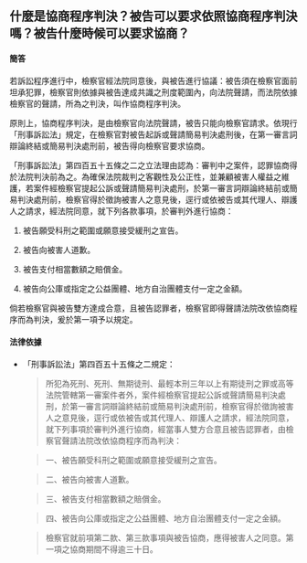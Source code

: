 ## 什麼是協商程序判決？被告可以要求依照協商程序判決嗎？被告什麼時候可以要求協商？

#### 簡答

若訴訟程序進行中，檢察官經法院同意後，與被告進行協議：被告須在檢察官面前坦承犯罪，檢察官則依據與被告達成共識之刑度範圍內，向法院聲請，而法院依據檢察官的聲請，所為之判決，叫作協商程序判決。

原則上，協商程序判決，是由檢察官向法院聲請，被告只能向檢察官請求。依現行「刑事訴訟法」規定，在檢察官對被告起訴或聲請簡易判決處刑後，在第一審言詞辯論終結或簡易判決處刑前，被告得向檢察官要求協商。

「刑事訴訟法」第四百五十五條之二之立法理由認為：審判中之案件，認罪協商得於法院判決前為之。為確保法院裁判之客觀性及公正性，並兼顧被害人權益之維護，若案件經檢察官提起公訴或聲請簡易判決處刑，於第一審言詞辯論終結前或簡易判決處刑前，檢察官得於徵詢被害人之意見後，逕行或依被告或其代理人、辯護人之請求，經法院同意，就下列各款事項，於審判外進行協商：

1. 被告願受科刑之範圍或願意接受緩刑之宣告。

2. 被告向被害人道歉。

3. 被告支付相當數額之賠償金。

4. 被告向公庫或指定之公益團體、地方自治團體支付一定之金額。

倘若檢察官與被告雙方達成合意，且被告認罪者，檢察官即得聲請法院改依協商程序而為判決，爰於第一項予以規定。

#### 法律依據

* 「刑事訴訟法」第四百五十五條之二規定：

   > 所犯為死刑、死刑、無期徒刑、最輕本刑三年以上有期徒刑之罪或高等法院管轄第一審案件者外，案件經檢察官提起公訴或聲請簡易判決處刑，於第一審言詞辯論終結前或簡易判決處刑前，檢察官得於徵詢被害人之意見後，逕行或依被告或其代理人、辯護人之請求，經法院同意，就下列事項於審判外進行協商，經當事人雙方合意且被告認罪者，由檢察官聲請法院改依協商程序而為判決：

   > 一、被告願受科刑之範圍或願意接受緩刑之宣告。

   > 二、被告向被害人道歉。

   > 三、被告支付相當數額之賠償金。

   > 四、被告向公庫或指定之公益團體、地方自治團體支付一定之金額。

   > 檢察官就前項第二款、第三款事項與被告協商，應得被害人之同意。第一項之協商期間不得逾三十日。
